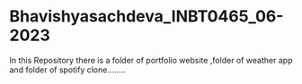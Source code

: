 # Bhavishyasachdeva_INBT0465_06-2023
In this Repository there is a folder of portfolio website ,folder of weather app and folder of spotify clone........
